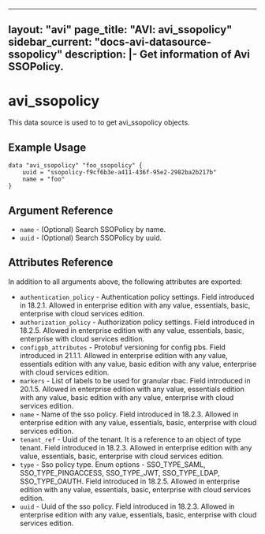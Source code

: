 <!--
    Copyright 2021 VMware, Inc.
    SPDX-License-Identifier: Mozilla Public License 2.0
-->
---
layout: "avi"
page_title: "AVI: avi_ssopolicy"
sidebar_current: "docs-avi-datasource-ssopolicy"
description: |-
  Get information of Avi SSOPolicy.
---

# avi_ssopolicy

This data source is used to to get avi_ssopolicy objects.

## Example Usage

```hcl
data "avi_ssopolicy" "foo_ssopolicy" {
    uuid = "ssopolicy-f9cf6b3e-a411-436f-95e2-2982ba2b217b"
    name = "foo"
}
```

## Argument Reference

* `name` - (Optional) Search SSOPolicy by name.
* `uuid` - (Optional) Search SSOPolicy by uuid.

## Attributes Reference

In addition to all arguments above, the following attributes are exported:

* `authentication_policy` - Authentication policy settings. Field introduced in 18.2.1. Allowed in enterprise edition with any value, essentials, basic, enterprise with cloud services edition.
* `authorization_policy` - Authorization policy settings. Field introduced in 18.2.5. Allowed in enterprise edition with any value, essentials, basic, enterprise with cloud services edition.
* `configpb_attributes` - Protobuf versioning for config pbs. Field introduced in 21.1.1. Allowed in enterprise edition with any value, essentials edition with any value, basic edition with any value, enterprise with cloud services edition.
* `markers` - List of labels to be used for granular rbac. Field introduced in 20.1.5. Allowed in enterprise edition with any value, essentials edition with any value, basic edition with any value, enterprise with cloud services edition.
* `name` - Name of the sso policy. Field introduced in 18.2.3. Allowed in enterprise edition with any value, essentials, basic, enterprise with cloud services edition.
* `tenant_ref` - Uuid of the tenant. It is a reference to an object of type tenant. Field introduced in 18.2.3. Allowed in enterprise edition with any value, essentials, basic, enterprise with cloud services edition.
* `type` - Sso policy type. Enum options - SSO_TYPE_SAML, SSO_TYPE_PINGACCESS, SSO_TYPE_JWT, SSO_TYPE_LDAP, SSO_TYPE_OAUTH. Field introduced in 18.2.5. Allowed in enterprise edition with any value, essentials, basic, enterprise with cloud services edition.
* `uuid` - Uuid of the sso policy. Field introduced in 18.2.3. Allowed in enterprise edition with any value, essentials, basic, enterprise with cloud services edition.


